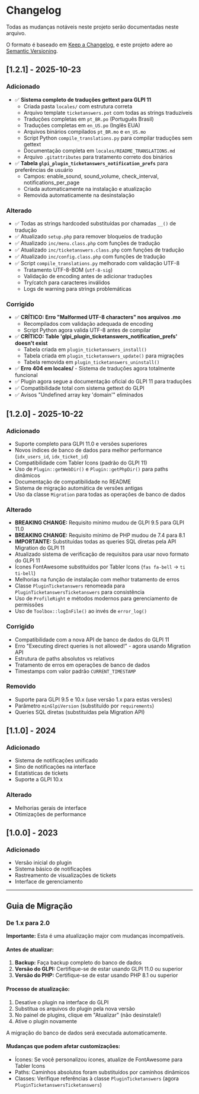 # Changelog

Todas as mudanças notáveis neste projeto serão documentadas neste arquivo.

O formato é baseado em [Keep a Changelog](https://keepachangelog.com/pt-BR/1.0.0/),
e este projeto adere ao [Semantic Versioning](https://semver.org/lang/pt-BR/).

## [1.2.1] - 2025-10-23

### Adicionado
- ✅ **Sistema completo de traduções gettext para GLPI 11**
  - Criada pasta `locales/` com estrutura correta
  - Arquivo template `ticketanswers.pot` com todas as strings traduzíveis
  - Traduções completas em `pt_BR.po` (Português Brasil)
  - Traduções completas em `en_US.po` (Inglês EUA)
  - Arquivos binários compilados `pt_BR.mo` e `en_US.mo`
  - Script Python `compile_translations.py` para compilar traduções sem gettext
  - Documentação completa em `locales/README_TRANSLATIONS.md`
  - Arquivo `.gitattributes` para tratamento correto dos binários
- ✅ **Tabela `glpi_plugin_ticketanswers_notification_prefs`** para preferências de usuário
  - Campos: enable_sound, sound_volume, check_interval, notifications_per_page
  - Criada automaticamente na instalação e atualização
  - Removida automaticamente na desinstalação

### Alterado
- ✅ Todas as strings hardcoded substituídas por chamadas `__()` de tradução
- ✅ Atualizado `setup.php` para remover bloqueios de tradução
- ✅ Atualizado `inc/menu.class.php` com funções de tradução
- ✅ Atualizado `inc/ticketanswers.class.php` com funções de tradução
- ✅ Atualizado `inc/config.class.php` com funções de tradução
- ✅ Script `compile_translations.py` melhorado com validação UTF-8
  - Tratamento UTF-8-BOM (`utf-8-sig`)
  - Validação de encoding antes de adicionar traduções
  - Try/catch para caracteres inválidos
  - Logs de warning para strings problemáticas

### Corrigido
- ✅ **CRÍTICO: Erro "Malformed UTF-8 characters" nos arquivos .mo**
  - Recompilados com validação adequada de encoding
  - Script Python agora valida UTF-8 antes de compilar
- ✅ **CRÍTICO: Table 'glpi_plugin_ticketanswers_notification_prefs' doesn't exist**
  - Tabela criada em `plugin_ticketanswers_install()`
  - Tabela criada em `plugin_ticketanswers_update()` para migrações
  - Tabela removida em `plugin_ticketanswers_uninstall()`
- ✅ **Erro 404 em locales/** - Sistema de traduções agora totalmente funcional
- ✅ Plugin agora segue a documentação oficial do GLPI 11 para traduções
- ✅ Compatibilidade total com sistema gettext do GLPI
- ✅ Avisos "Undefined array key 'domain'" eliminados

## [1.2.0] - 2025-10-22

### Adicionado
- Suporte completo para GLPI 11.0 e versões superiores
- Novos índices de banco de dados para melhor performance (`idx_users_id`, `idx_ticket_id`)
- Compatibilidade com Tabler Icons (padrão do GLPI 11)
- Uso de `Plugin::getWebDir()` e `Plugin::getPhpDir()` para paths dinâmicos
- Documentação de compatibilidade no README
- Sistema de migração automática de versões antigas
- Uso da classe `Migration` para todas as operações de banco de dados

### Alterado
- **BREAKING CHANGE:** Requisito mínimo mudou de GLPI 9.5 para GLPI 11.0
- **BREAKING CHANGE:** Requisito mínimo de PHP mudou de 7.4 para 8.1
- **IMPORTANTE:** Substituídas todas as queries SQL diretas pela API Migration do GLPI 11
- Atualizado sistema de verificação de requisitos para usar novo formato do GLPI 11
- Ícones FontAwesome substituídos por Tabler Icons (`fas fa-bell` → `ti ti-bell`)
- Melhorias na função de instalação com melhor tratamento de erros
- Classe `PluginTicketanswers` renomeada para `PluginTicketanswersTicketanswers` para consistência
- Uso de `ProfileRight` e métodos modernos para gerenciamento de permissões
- Uso de `Toolbox::logInFile()` ao invés de `error_log()`

### Corrigido
- Compatibilidade com a nova API de banco de dados do GLPI 11
- Erro "Executing direct queries is not allowed!" - agora usando Migration API
- Estrutura de paths absolutos vs relativos
- Tratamento de erros em operações de banco de dados
- Timestamps com valor padrão `CURRENT_TIMESTAMP`

### Removido
- Suporte para GLPI 9.5 e 10.x (use versão 1.x para estas versões)
- Parâmetro `minGlpiVersion` (substituído por `requirements`)
- Queries SQL diretas (substituídas pela Migration API)

## [1.1.0] - 2024

### Adicionado
- Sistema de notificações unificado
- Sino de notificações na interface
- Estatísticas de tickets
- Suporte a GLPI 10.x

### Alterado
- Melhorias gerais de interface
- Otimizações de performance

## [1.0.0] - 2023

### Adicionado
- Versão inicial do plugin
- Sistema básico de notificações
- Rastreamento de visualizações de tickets
- Interface de gerenciamento

---

## Guia de Migração

### De 1.x para 2.0

**Importante:** Esta é uma atualização major com mudanças incompatíveis.

#### Antes de atualizar:

1. **Backup:** Faça backup completo do banco de dados
2. **Versão do GLPI:** Certifique-se de estar usando GLPI 11.0 ou superior
3. **Versão do PHP:** Certifique-se de estar usando PHP 8.1 ou superior

#### Processo de atualização:

1. Desative o plugin na interface do GLPI
2. Substitua os arquivos do plugin pela nova versão
3. No painel de plugins, clique em "Atualizar" (não desinstale!)
4. Ative o plugin novamente

A migração do banco de dados será executada automaticamente.

#### Mudanças que podem afetar customizações:

- Ícones: Se você personalizou ícones, atualize de FontAwesome para Tabler Icons
- Paths: Caminhos absolutos foram substituídos por caminhos dinâmicos
- Classes: Verifique referências à classe `PluginTicketanswers` (agora `PluginTicketanswersTicketanswers`)
